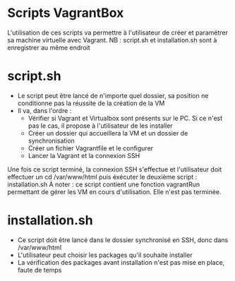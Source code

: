 # Scripts VagrantBox

L'utilisation de ces scripts va permettre à l'utilisateur de créer et paramétrer sa machine virtuelle avec Vagrant.
NB : script.sh et installation.sh sont à enregistrer au même endroit

# script.sh

- Le script peut être lancé de n'importe quel dossier, sa position ne conditionne pas la réussite de la création de la VM
- Il va, dans l'ordre :
  - Vérifier si Vagrant et Virtualbox sont présents sur le PC. Si ce n'est pas le cas, il propose à l'utilisateur de les installer
  - Créer un dossier qui accueillera la VM et un dossier de synchronisation
  - Créer un fichier Vagrantfile et le configurer 
  - Lancer la Vagrant et la connexion SSH
  
Une fois ce script terminé, la connexion SSH s'effectue et l'utilisateur doit effectuer un cd /var/www/html puis éxécuter le deuxième script : installation.sh
À noter : ce script contient une fonction vagrantRun permettant de gérer les VM en cours d'utilisation. Elle n'est pas terminée.

# installation.sh

- Ce script doit être lancé dans le dossier synchronisé en SSH, donc dans /var/www/html
- L'utilisateur peut choisir les packages qu'il souhaite installer
- La vérification des packages avant installation n'est pas mise en place, faute de temps

